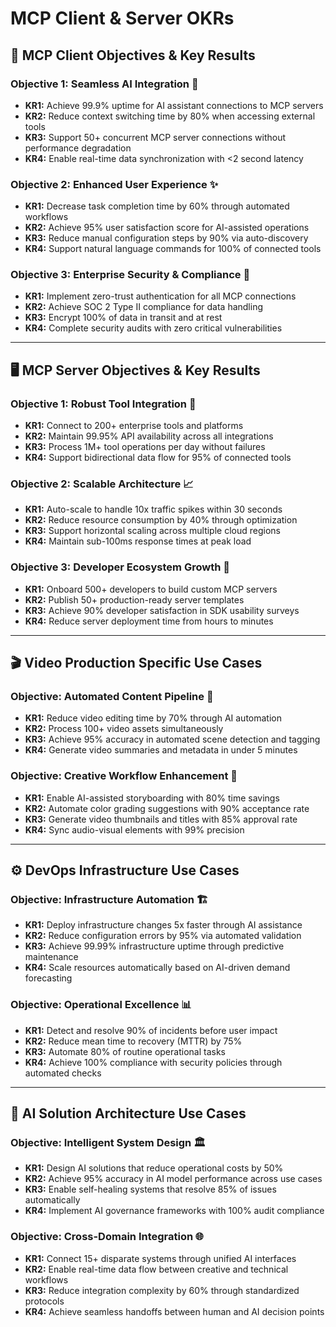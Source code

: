 # MCP Client & Server OKRs

## 🎯 MCP Client Objectives & Key Results

### **Objective 1: Seamless AI Integration** 🤖
- **KR1:** Achieve 99.9% uptime for AI assistant connections to MCP servers
- **KR2:** Reduce context switching time by 80% when accessing external tools
- **KR3:** Support 50+ concurrent MCP server connections without performance degradation
- **KR4:** Enable real-time data synchronization with <2 second latency

### **Objective 2: Enhanced User Experience** ✨
- **KR1:** Decrease task completion time by 60% through automated workflows
- **KR2:** Achieve 95% user satisfaction score for AI-assisted operations
- **KR3:** Reduce manual configuration steps by 90% via auto-discovery
- **KR4:** Support natural language commands for 100% of connected tools

### **Objective 3: Enterprise Security & Compliance** 🔐
- **KR1:** Implement zero-trust authentication for all MCP connections
- **KR2:** Achieve SOC 2 Type II compliance for data handling
- **KR3:** Encrypt 100% of data in transit and at rest
- **KR4:** Complete security audits with zero critical vulnerabilities

---

## 🖥️ MCP Server Objectives & Key Results

### **Objective 1: Robust Tool Integration** 🔧
- **KR1:** Connect to 200+ enterprise tools and platforms
- **KR2:** Maintain 99.95% API availability across all integrations
- **KR3:** Process 1M+ tool operations per day without failures
- **KR4:** Support bidirectional data flow for 95% of connected tools

### **Objective 2: Scalable Architecture** 📈
- **KR1:** Auto-scale to handle 10x traffic spikes within 30 seconds
- **KR2:** Reduce resource consumption by 40% through optimization
- **KR3:** Support horizontal scaling across multiple cloud regions
- **KR4:** Maintain sub-100ms response times at peak load

### **Objective 3: Developer Ecosystem Growth** 👥
- **KR1:** Onboard 500+ developers to build custom MCP servers
- **KR2:** Publish 50+ production-ready server templates
- **KR3:** Achieve 90% developer satisfaction in SDK usability surveys
- **KR4:** Reduce server deployment time from hours to minutes

---

## 🎬 Video Production Specific Use Cases

### **Objective: Automated Content Pipeline** 🎥
- **KR1:** Reduce video editing time by 70% through AI automation
- **KR2:** Process 100+ video assets simultaneously
- **KR3:** Achieve 95% accuracy in automated scene detection and tagging
- **KR4:** Generate video summaries and metadata in under 5 minutes

### **Objective: Creative Workflow Enhancement** 🎨
- **KR1:** Enable AI-assisted storyboarding with 80% time savings
- **KR2:** Automate color grading suggestions with 90% acceptance rate
- **KR3:** Generate video thumbnails and titles with 85% approval rate
- **KR4:** Sync audio-visual elements with 99% precision

---

## ⚙️ DevOps Infrastructure Use Cases

### **Objective: Infrastructure Automation** 🏗️
- **KR1:** Deploy infrastructure changes 5x faster through AI assistance
- **KR2:** Reduce configuration errors by 95% via automated validation
- **KR3:** Achieve 99.99% infrastructure uptime through predictive maintenance
- **KR4:** Scale resources automatically based on AI-driven demand forecasting

### **Objective: Operational Excellence** 📊
- **KR1:** Detect and resolve 90% of incidents before user impact
- **KR2:** Reduce mean time to recovery (MTTR) by 75%
- **KR3:** Automate 80% of routine operational tasks
- **KR4:** Achieve 100% compliance with security policies through automated checks

---

## 🧠 AI Solution Architecture Use Cases

### **Objective: Intelligent System Design** 🏛️
- **KR1:** Design AI solutions that reduce operational costs by 50%
- **KR2:** Achieve 95% accuracy in AI model performance across use cases
- **KR3:** Enable self-healing systems that resolve 85% of issues automatically
- **KR4:** Implement AI governance frameworks with 100% audit compliance

### **Objective: Cross-Domain Integration** 🌐
- **KR1:** Connect 15+ disparate systems through unified AI interfaces
- **KR2:** Enable real-time data flow between creative and technical workflows
- **KR3:** Reduce integration complexity by 60% through standardized protocols
- **KR4:** Achieve seamless handoffs between human and AI decision points
